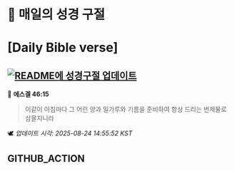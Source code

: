 # 🙏 매일의 성경 구절
# [Daily Bible verse]
## [![README에 성경구절 업데이트](https://github.com/DONGSUKA/first_test/actions/workflows/update-readme-bible.yml/badge.svg)](https://github.com/DONGSUKA/first_test/actions/workflows/update-readme-bible.yml)
<!-- START_BIBLE_VERSE -->
📖 **에스겔 46:15**
> 이같이 아침마다 그 어린 양과 밀가루와 기름을 준비하여 항상 드리는 번제물로 삼을지니라

🕊️ _업데이트 시각: 2025-08-24 14:55:52 KST_
  <!-- END_BIBLE_VERSE -->
## GITHUB_ACTION
